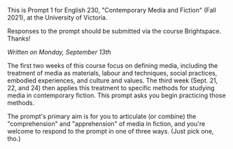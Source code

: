 This is Prompt 1 for English 230, "Contemporary Media and Fiction" (Fall 2021), at the University of Victoria. 

Responses to the prompt should be submitted via the course Brightspace. Thanks! 

*Written on Monday, September 13th*

The first two weeks of this course focus on defining media, including the treatment of media as materials, labour and techniques, social practices, embodied experiences, and culture and values. The third week (Sept. 21, 22, and 24) then applies this treatment to specific methods for studying media in contemporary fiction. This prompt asks you begin practicing those methods. 

The prompt's primary aim is for you to articulate (or combine) the "comprehension" and "apprehension" of media in fiction, and you're welcome to respond to the prompt in one of three ways. (Just pick one, tho.)
